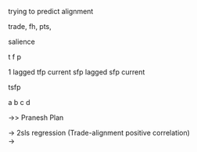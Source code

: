 trying to predict alignment

trade, fh, pts, 

salience


t f p


1 lagged
tfp current
sfp lagged
sfp current


tsfp

a b c     d

->> Pranesh Plan

-> 2sls regression (Trade-alignment positive correlation)\
-> 
